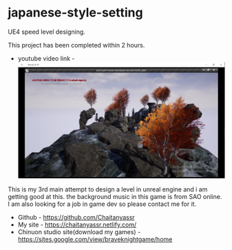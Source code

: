 # japanese-style-setting
UE4 speed level designing.

This project has been completed within 2 hours.
- youtube video link -
<a href="https://youtu.be/0Z5b3RzlFLE
" target="_blank"><img src="https://github.com/Chaitanyassr/japanese-style-setting/blob/master/Screenshot%20(259).png" 
alt="IMAGE ALT TEXT HERE"  /></a>

This is my 3rd main attempt to design a level in unreal engine and i am getting good at this. the background music in this game is from SAO online. 
I am also looking for a job in game dev so please contact me for it.

- Github - https://github.com/Chaitanyassr
- My site - https://chaitanyassr.netlify.com/
- Chinuon studio site(download my games) - https://sites.google.com/view/braveknightgame/home
